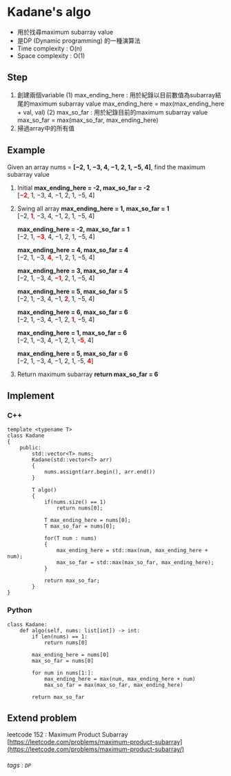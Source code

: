 # Kadane's algo
- 用於找尋maximum subarray value
- 是DP (Dynamic programming) 的一種演算法
- Time complexity : O(n)
- Space complexity : O(1)

## Step
1. 創建兩個variable
   (1) max_ending_here : 用於紀錄以目前數值為subarray結尾的maximum subarray value
       max_ending_here = max(max_ending_here + val, val)
   (2) max_so_far : 用於紀錄目前的maximum subarray value
       max_so_far = max(max_so_far, max_ending_here)
2. 掃過array中的所有值


## Example
Given an array nums = **[−2, 1, −3, 4, −1, 2, 1, −5, 4]**, find the maximum subarray value

1. Initial
   **max_ending_here = -2, max_so_far = -2**  
   [**<font color="#f00">−2</font>**, 1, −3, 4, −1, 2, 1, −5, 4]
   
2. Swing all array
   **max_ending_here = 1, max_so_far = 1**  
   [−2, **<font color="#f00">1</font>**, −3, 4, −1, 2, 1, −5, 4]
   
   **max_ending_here = -2, max_so_far = 1**  
   [−2, 1, **<font color="#f00">−3</font>**, 4, −1, 2, 1, −5, 4]
   
   **max_ending_here = 4, max_so_far = 4**  
   [−2, 1, −3, **<font color="#f00">4</font>**, −1, 2, 1, −5, 4]
   
   **max_ending_here = 3, max_so_far = 4**  
   [−2, 1, −3, 4, **<font color="#f00">−1</font>**, 2, 1, −5, 4]
   
   **max_ending_here = 5, max_so_far = 5**  
   [−2, 1, −3, 4, −1, **<font color="#f00">2</font>**, 1, −5, 4]
   
   **max_ending_here = 6, max_so_far = 6**  
   [−2, 1, −3, 4, −1, 2, **<font color="#f00">1</font>**, −5, 4]
   
   **max_ending_here = 1, max_so_far = 6**  
   [−2, 1, −3, 4, −1, 2, 1, **<font color="#f00">-5</font>**, 4]
   
   **max_ending_here = 5, max_so_far = 6**  
   [−2, 1, −3, 4, −1, 2, 1, -5, **<font color="#f00">4</font>**]
   
3. Return maximum subarray
   **return max_so_far = 6**

## Implement
### C++
```cpp=
template <typename T>
class Kadane
{
    public:
        std::vector<T> nums;
        Kadane(std::vector<T> arr)
        {
            nums.assignt(arr.begin(), arr.end())
        }
    
        T algo()
        {
            if(nums.size() == 1)
                return nums[0];
            
            T max_ending_here = nums[0];
            T max_so_far = nums[0];
            
            for(T num : nums)
            {
                max_ending_here = std::max(num, max_ending_here + num);
                max_so_far = std::max(max_so_far, max_ending_here);
            }
            
            return max_so_far;
        }
}
```

### Python
```python=
class Kadane:
    def algo(self, nums: list[int]) -> int:
        if len(nums) == 1:
            return nums[0]
        
        max_ending_here = nums[0]
        max_so_far = nums[0]
        
        for num in nums[1:]:
            max_ending_here = max(num, max_ending_here + num)
            max_so_far = max(max_so_far, max_ending_here)
        
        return max_so_far
```

## Extend problem
leetcode 152 : Maximum Product Subarray
[https://leetcode.com/problems/maximum-product-subarray](https://leetcode.com/problems/maximum-product-subarray/)

###### tags : `DP`
